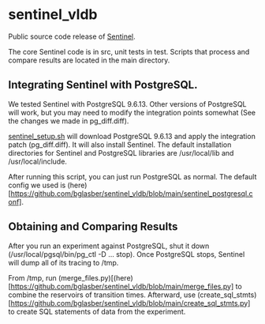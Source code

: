 # sentinel_vldb
Public source code release of [Sentinel](http://www.vldb.org/pvldb/vol13/p2720-glasbergen.pdf).

The core Sentinel code is in src, unit tests in test. Scripts that process and compare results are
located in the main directory.

## Integrating Sentinel with PostgreSQL.

We tested Sentinel with PostgreSQL 9.6.13. Other versions of PostgreSQL will work, but you may need to modify the integration
points somewhat (See the changes we made in pg_diff.diff).

[sentinel_setup.sh](https://github.com/bglasber/sentinel_vldb/blob/main/sentinel_setup.sh) will download PostgreSQL 9.6.13 and apply the integration patch (pg_diff.diff). It will also install Sentinel. The default installation directories for Sentinel and PostgreSQL libraries are /usr/local/lib and /usr/local/include.

After running this script, you can just run PostgreSQL as normal. The default config we used is (here)[https://github.com/bglasber/sentinel_vldb/blob/main/sentinel_postgresql.conf].

## Obtaining and Comparing Results

After you run an experiment against PostgreSQL, shut it down (/usr/local/pgsql/bin/pg_ctl -D ... stop). Once PostgreSQL stops, Sentinel will dump all of its tracing to /tmp.

From /tmp, run (merge_files.py)[(here)[https://github.com/bglasber/sentinel_vldb/blob/main/merge_files.py] to combine the reservoirs of transition times. Afterward, use (create_sql_stmts)[https://github.com/bglasber/sentinel_vldb/blob/main/create_sql_stmts.py] to create SQL statements of data from the experiment. 


